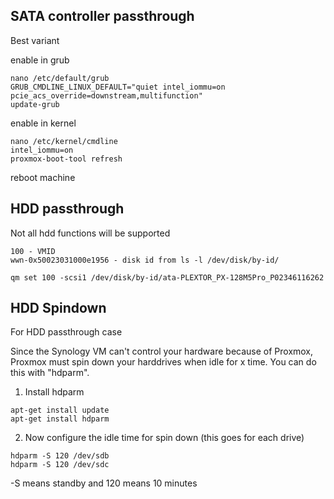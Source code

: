 SATA controller passthrough
---------------------------------------------------

Best variant


enable in grub
```
nano /etc/default/grub
GRUB_CMDLINE_LINUX_DEFAULT="quiet intel_iommu=on pcie_acs_override=downstream,multifunction"
update-grub
```

enable in kernel
``` 
nano /etc/kernel/cmdline
intel_iommu=on
proxmox-boot-tool refresh
```
reboot machine

HDD passthrough
---------------------------------------------------

Not all hdd functions will be supported
```
100 - VMID 
wwn-0x50023031000e1956 - disk id from ls -l /dev/disk/by-id/
```

`qm set 100 -scsi1 /dev/disk/by-id/ata-PLEXTOR_PX-128M5Pro_P02346116262`

HDD Spindown
---------------------------------------------------
For HDD passthrough case

Since the Synology VM can't control your hardware because of Proxmox, Proxmox must spin down your harddrives when idle for x time.
You can do this with "hdparm".

1. Install hdparm 
```
apt-get install update
apt-get install hdparm
```

2. Now configure the idle time for spin down (this goes for each drive)
```
hdparm -S 120 /dev/sdb
hdparm -S 120 /dev/sdc
```
-S means standby and 120 means 10 minutes


